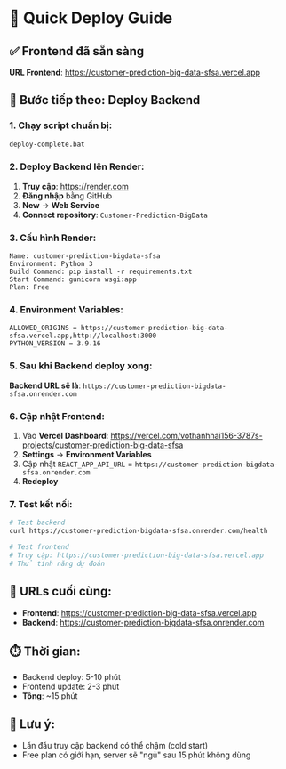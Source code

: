 # 🚀 Quick Deploy Guide

## ✅ Frontend đã sẵn sàng
**URL Frontend**: https://customer-prediction-big-data-sfsa.vercel.app

## 🔧 Bước tiếp theo: Deploy Backend

### 1. Chạy script chuẩn bị:
```bash
deploy-complete.bat
```

### 2. Deploy Backend lên Render:

1. **Truy cập**: https://render.com
2. **Đăng nhập** bằng GitHub
3. **New** → **Web Service**
4. **Connect repository**: `Customer-Prediction-BigData`

### 3. Cấu hình Render:
```
Name: customer-prediction-bigdata-sfsa
Environment: Python 3
Build Command: pip install -r requirements.txt
Start Command: gunicorn wsgi:app
Plan: Free
```

### 4. Environment Variables:
```
ALLOWED_ORIGINS = https://customer-prediction-big-data-sfsa.vercel.app,http://localhost:3000
PYTHON_VERSION = 3.9.16
```

### 5. Sau khi Backend deploy xong:

**Backend URL sẽ là**: `https://customer-prediction-bigdata-sfsa.onrender.com`

### 6. Cập nhật Frontend:
1. Vào **Vercel Dashboard**: https://vercel.com/vothanhhai156-3787s-projects/customer-prediction-big-data-sfsa
2. **Settings** → **Environment Variables**
3. Cập nhật `REACT_APP_API_URL` = `https://customer-prediction-bigdata-sfsa.onrender.com`
4. **Redeploy**

### 7. Test kết nối:
```bash
# Test backend
curl https://customer-prediction-bigdata-sfsa.onrender.com/health

# Test frontend
# Truy cập: https://customer-prediction-big-data-sfsa.vercel.app
# Thử tính năng dự đoán
```

## 🎯 URLs cuối cùng:
- **Frontend**: https://customer-prediction-big-data-sfsa.vercel.app
- **Backend**: https://customer-prediction-bigdata-sfsa.onrender.com

## ⏱️ Thời gian:
- Backend deploy: 5-10 phút
- Frontend update: 2-3 phút
- **Tổng**: ~15 phút

## 🚨 Lưu ý:
- Lần đầu truy cập backend có thể chậm (cold start)
- Free plan có giới hạn, server sẽ "ngủ" sau 15 phút không dùng
